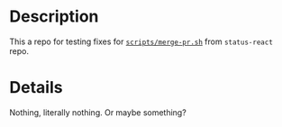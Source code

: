 # Description

This a repo for testing fixes for [`scripts/merge-pr.sh`](https://github.com/status-im/status-react/blob/develop/scripts/merge-pr.sh) from `status-react` repo.

# Details

Nothing, literally nothing. Or maybe something?
